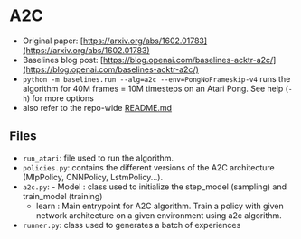 # A2C

* Original paper: [https://arxiv.org/abs/1602.01783](https://arxiv.org/abs/1602.01783)
* Baselines blog post: [https://blog.openai.com/baselines-acktr-a2c/](https://blog.openai.com/baselines-acktr-a2c/)
* `python -m baselines.run --alg=a2c --env=PongNoFrameskip-v4` runs the algorithm for 40M frames = 10M timesteps on an Atari Pong. See help \(`-h`\) for more options
* also refer to the repo-wide [README.md](../#training-models)

## Files

* `run_atari`: file used to run the algorithm.
* `policies.py`: contains the different versions of the A2C architecture \(MlpPolicy, CNNPolicy, LstmPolicy...\).
* `a2c.py`: - Model : class used to initialize the step\_model \(sampling\) and train\_model \(training\)
  * learn : Main entrypoint for A2C algorithm. Train a policy with given network architecture on a given environment using a2c algorithm.
* `runner.py`: class used to generates a batch of experiences

